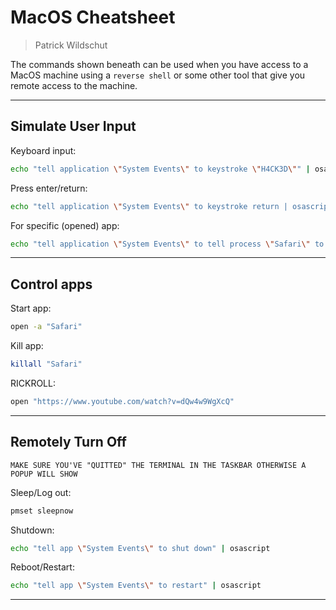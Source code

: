 # MacOS Cheatsheet

> Patrick Wildschut

The commands shown beneath can be used when you have access to a MacOS machine using a `reverse shell` or some other tool that give you remote access to the machine.

---------------------------------

## Simulate User Input

Keyboard input:
```bash
echo "tell application \"System Events\" to keystroke \"H4CK3D\"" | osascript
```

Press enter/return:
```bash
echo "tell application \"System Events\" to keystroke return | osascript
```

For specific (opened) app:
```bash
echo "tell application \"System Events\" to tell process \"Safari\" to keystroke \"H4CK3D\"" | osascript
```


-------------------------------------------------------

## Control apps 

Start app:
```bash
open -a "Safari"
```

Kill app:
```bash
killall "Safari"
```

RICKROLL:
```bash
open "https://www.youtube.com/watch?v=dQw4w9WgXcQ"
```

----------------------------------------------------------

## Remotely Turn Off

`MAKE SURE YOU'VE "QUITTED" THE TERMINAL IN THE TASKBAR OTHERWISE A POPUP WILL SHOW`

Sleep/Log out:
```bash
pmset sleepnow
```

Shutdown: 
```bash
echo "tell app \"System Events\" to shut down" | osascript
```

Reboot/Restart:
```bash
echo "tell app \"System Events\" to restart" | osascript
```

--------------------------------------------------------